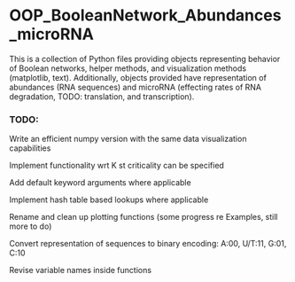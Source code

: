 # OOP_BooleanNetwork_Abundances_microRNA
This is a collection of Python files providing objects representing behavior of Boolean networks, helper methods, and visualization methods (matplotlib, text). Additionally, objects provided have representation of abundances (RNA sequences) and microRNA (effecting rates of RNA degradation, TODO: translation, and transcription).

### TODO:

Write an efficient numpy version with the same data visualization capabilities

Implement functionality wrt K st criticality can be specified

Add default keyword arguments where applicable

Implement hash table based lookups where applicable

Rename and clean up plotting functions (some progress re Examples, still more to do)

Convert representation of sequences to binary encoding: A:00, U/T:11, G:01, C:10

Revise variable names inside functions
